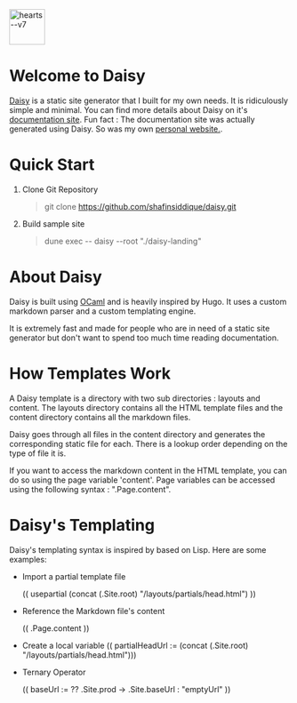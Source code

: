 

<img width="64" height="64" src="https://img.icons8.com/cotton/64/hearts--v7.png" alt="hearts--v7"/> 

# Welcome to Daisy 

[Daisy](https://github.com/shafinsiddique/daisy) is a static site generator that I built for my own needs. It is ridiculously simple and minimal. You can find more details about Daisy on it's [documentation site](https://shafinsiddique.github.io/daisy-docs/). Fun fact : The documentation site was actually generated using Daisy. So was my own [personal website.](https://shafin.me).


# Quick Start 

1. Clone Git Repository

    > git clone https://github.com/shafinsiddique/daisy.git

2. Build sample site
    > dune exec -- daisy --root "./daisy-landing"

# About Daisy

Daisy is built using [OCaml](https://ocaml.org) and is heavily inspired by Hugo. It uses a custom markdown parser and a custom templating engine. 

It is extremely fast and made for people who are in need of a static site generator but don't want to spend too much time reading documentation. 

# How Templates Work

A Daisy template is a directory with two sub directories : layouts and content. The layouts directory contains all the HTML template files and the content directory contains all the markdown files. 

Daisy goes through all files in the content directory and generates the corresponding static file for each. There is a lookup order depending on the type of file it is. 

If you want to access the markdown content in the HTML template, you can do so using the page variable 'content'. Page variables can be accessed using the following syntax : ".Page.content". 


# Daisy's Templating 

Daisy's templating syntax is inspired by based on Lisp. Here are some examples:

- Import a partial template file 

    (( usepartial (concat (.Site.root) "/layouts/partials/head.html") ))

- Reference the Markdown file's content

    (( .Page.content ))

- Create a local variable
    (( partialHeadUrl := (concat (.Site.root) "/layouts/partials/head.html")))

- Ternary Operator

    (( baseUrl := ?? .Site.prod -> .Site.baseUrl : "emptyUrl" ))


